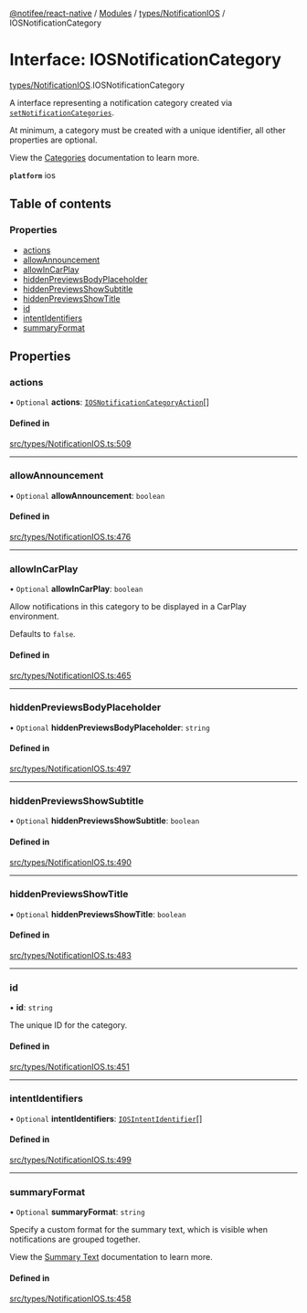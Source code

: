[@notifee/react-native](../README.md) / [Modules](../modules.md) / [types/NotificationIOS](../modules/types_NotificationIOS.md) / IOSNotificationCategory

# Interface: IOSNotificationCategory

[types/NotificationIOS](../modules/types_NotificationIOS.md).IOSNotificationCategory

A interface representing a notification category created via [`setNotificationCategories`](/react-native/reference/setnotificationcategories).

At minimum, a category must be created with a unique identifier, all other properties are optional.

View the [Categories](/react-native/docs/ios/categories) documentation to learn more.

**`platform`** ios

## Table of contents

### Properties

- [actions](types_NotificationIOS.IOSNotificationCategory.md#actions)
- [allowAnnouncement](types_NotificationIOS.IOSNotificationCategory.md#allowannouncement)
- [allowInCarPlay](types_NotificationIOS.IOSNotificationCategory.md#allowincarplay)
- [hiddenPreviewsBodyPlaceholder](types_NotificationIOS.IOSNotificationCategory.md#hiddenpreviewsbodyplaceholder)
- [hiddenPreviewsShowSubtitle](types_NotificationIOS.IOSNotificationCategory.md#hiddenpreviewsshowsubtitle)
- [hiddenPreviewsShowTitle](types_NotificationIOS.IOSNotificationCategory.md#hiddenpreviewsshowtitle)
- [id](types_NotificationIOS.IOSNotificationCategory.md#id)
- [intentIdentifiers](types_NotificationIOS.IOSNotificationCategory.md#intentidentifiers)
- [summaryFormat](types_NotificationIOS.IOSNotificationCategory.md#summaryformat)

## Properties

### actions

• `Optional` **actions**: [`IOSNotificationCategoryAction`](types_NotificationIOS.IOSNotificationCategoryAction.md)[]

#### Defined in

[src/types/NotificationIOS.ts:509](https://github.com/notifee/react-native-notifee/blob/ee86b51/src/types/NotificationIOS.ts#L509)

___

### allowAnnouncement

• `Optional` **allowAnnouncement**: `boolean`

#### Defined in

[src/types/NotificationIOS.ts:476](https://github.com/notifee/react-native-notifee/blob/ee86b51/src/types/NotificationIOS.ts#L476)

___

### allowInCarPlay

• `Optional` **allowInCarPlay**: `boolean`

Allow notifications in this category to be displayed in a CarPlay environment.

Defaults to `false`.

#### Defined in

[src/types/NotificationIOS.ts:465](https://github.com/notifee/react-native-notifee/blob/ee86b51/src/types/NotificationIOS.ts#L465)

___

### hiddenPreviewsBodyPlaceholder

• `Optional` **hiddenPreviewsBodyPlaceholder**: `string`

#### Defined in

[src/types/NotificationIOS.ts:497](https://github.com/notifee/react-native-notifee/blob/ee86b51/src/types/NotificationIOS.ts#L497)

___

### hiddenPreviewsShowSubtitle

• `Optional` **hiddenPreviewsShowSubtitle**: `boolean`

#### Defined in

[src/types/NotificationIOS.ts:490](https://github.com/notifee/react-native-notifee/blob/ee86b51/src/types/NotificationIOS.ts#L490)

___

### hiddenPreviewsShowTitle

• `Optional` **hiddenPreviewsShowTitle**: `boolean`

#### Defined in

[src/types/NotificationIOS.ts:483](https://github.com/notifee/react-native-notifee/blob/ee86b51/src/types/NotificationIOS.ts#L483)

___

### id

• **id**: `string`

The unique ID for the category.

#### Defined in

[src/types/NotificationIOS.ts:451](https://github.com/notifee/react-native-notifee/blob/ee86b51/src/types/NotificationIOS.ts#L451)

___

### intentIdentifiers

• `Optional` **intentIdentifiers**: [`IOSIntentIdentifier`](../enums/types_NotificationIOS.IOSIntentIdentifier.md)[]

#### Defined in

[src/types/NotificationIOS.ts:499](https://github.com/notifee/react-native-notifee/blob/ee86b51/src/types/NotificationIOS.ts#L499)

___

### summaryFormat

• `Optional` **summaryFormat**: `string`

Specify a custom format for the summary text, which is visible when notifications are grouped together.

View the [Summary Text](/react-native/docs/ios/categories#category-summary-text) documentation to learn more.

#### Defined in

[src/types/NotificationIOS.ts:458](https://github.com/notifee/react-native-notifee/blob/ee86b51/src/types/NotificationIOS.ts#L458)
